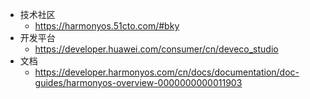 - 技术社区
  - https://harmonyos.51cto.com/#bky
- 开发平台
  - https://developer.huawei.com/consumer/cn/deveco_studio
- 文档
  - https://developer.harmonyos.com/cn/docs/documentation/doc-guides/harmonyos-overview-0000000000011903